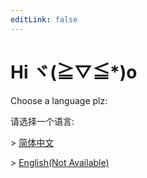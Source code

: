 ```yaml
---
editLink: false
---
```

# Hi ヾ(≧▽≦*)o 
Choose a language plz:

请选择一个语言:

\> [简体中文](/cn/README.md)

\> [English(Not Available)](/en/README.md)